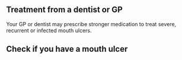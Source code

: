 ## Treatment from a dentist or GP

Your GP or dentist may prescribe stronger medication to treat severe, recurrent or infected mouth ulcers.

## Check if you have a mouth ulcer
